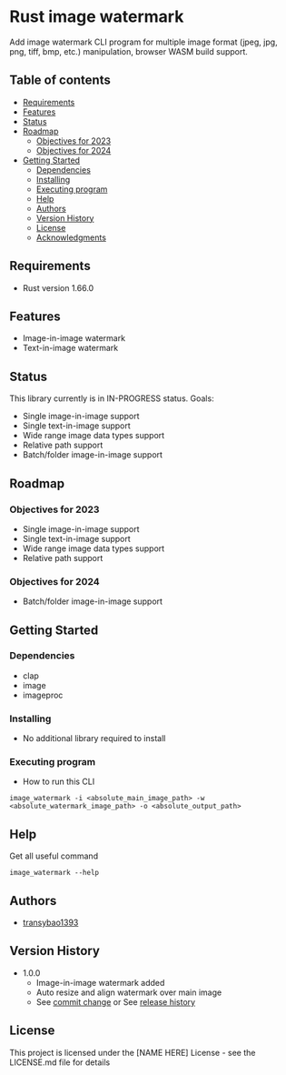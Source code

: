 # Rust image watermark
Add image watermark CLI program for multiple image format (jpeg, jpg, png, tiff, bmp, etc.) manipulation, browser WASM build support.

## Table of contents

-   [Requirements](#requirements)
-   [Features](#requirements)
-   [Status](#requirements)
-   [Roadmap](#roadmap)
    -   [Objectives for 2023](#objectives-for-2023)
    -   [Objectives for 2024](#objectives-for-2024)
-   [Getting Started](#getting-started)
    -   [Dependencies](#dependencies)
    -   [Installing](#installing)
    -   [Executing program](#executing-program)
    -   [Help](#help)
    -   [Authors](#authors)
    -   [Version History](#version-history)
    -   [License](#license)
    -   [Acknowledgments](#acknowledgments)

<!-- tocstop -->

## Requirements
* Rust version 1.66.0

## Features
* Image-in-image watermark
* Text-in-image watermark

## Status
This library currently is in IN-PROGRESS status. 
Goals:
* Single image-in-image support
* Single text-in-image support
* Wide range image data types support
* Relative path support
* Batch/folder image-in-image support

## Roadmap
### Objectives for 2023
* Single image-in-image support
* Single text-in-image support
* Wide range image data types support
* Relative path support

### Objectives for 2024
* Batch/folder image-in-image support

## Getting Started

### Dependencies

* clap
* image
* imageproc

### Installing

* No additional library required to install

### Executing program

* How to run this CLI
```
image_watermark -i <absolute_main_image_path> -w <absolute_watermark_image_path> -o <absolute_output_path>
```

## Help

Get all useful command 
```
image_watermark --help
```

## Authors

* [transybao1393](https://github.com/transybao1393)

## Version History

* 1.0.0
    * Image-in-image watermark added
    * Auto resize and align watermark over main image
    * See [commit change]() or See [release history]()

## License

This project is licensed under the [NAME HERE] License - see the LICENSE.md file for details